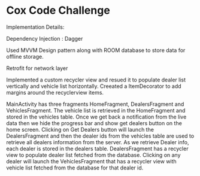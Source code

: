 # Cox Code Challenge

Implementation Details:

Dependency Injection : Dagger

Used MVVM Design pattern along with ROOM database to store data for offline storage.

Retrofit for network layer

Implemented a custom recycler view and resued it to populate dealer list vertically and vehicle list horizontally. Creeated a ItemDecorator to add margins around the recyclerview items.

MainActivity has three fragments HomeFragment, DealersFragment and VehiclesFragment. The vehicle list is retrieved 
in the HomeFragment and stored in the vehicles table. Once we get back a notification from the live data then we 
hide the progress bar and show get dealers button on the home screen. Clicking on Get Dealers button will launch the 
DealersFragment and then the dealer ids from the vehicles table are used to retrieve all dealers information from the 
server. As we retrieve Dealer info, each dealer is stored in the dealers table. DealersFragment has a recycler view to
populate dealer list fetched from the database. Clicking on any dealer will launch the VehiclesFragment that has a 
recycler view with vehicle list fetched from the database for that dealer id.


